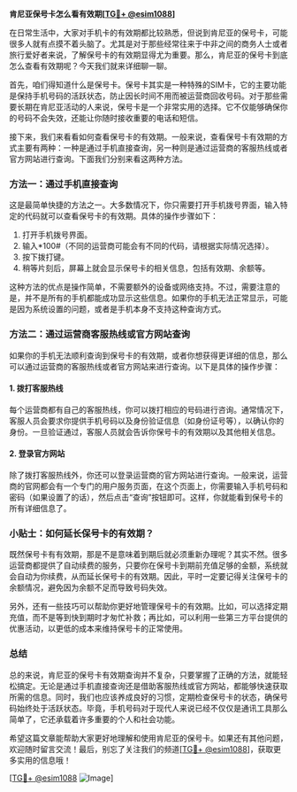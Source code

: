**肯尼亚保号卡怎么看有效期[[TG💪+ @esim1088](https://t.me/s/esim1088)]**

在日常生活中，大家对手机卡的有效期都比较熟悉，但说到肯尼亚的保号卡，可能很多人就有点摸不着头脑了。尤其是对于那些经常往来于中非之间的商务人士或者旅行爱好者来说，了解保号卡的有效期显得尤为重要。那么，肯尼亚的保号卡到底怎么查看有效期呢？今天我们就来详细聊一聊。

首先，咱们得知道什么是保号卡。保号卡其实是一种特殊的SIM卡，它的主要功能是保持手机号码的活跃状态，防止因长时间不用而被运营商回收号码。对于那些需要长期在肯尼亚活动的人来说，保号卡是一个非常实用的选择。它不仅能够确保你的号码不会失效，还能让你随时接收重要的电话和短信。

接下来，我们来看看如何查看保号卡的有效期。一般来说，查看保号卡有效期的方式主要有两种：一种是通过手机直接查询，另一种则是通过运营商的客服热线或者官方网站进行查询。下面我们分别来看这两种方法。

### 方法一：通过手机直接查询

这是最简单快捷的方法之一。大多数情况下，你只需要打开手机拨号界面，输入特定的代码就可以查看保号卡的有效期。具体的操作步骤如下：

1. 打开手机拨号界面。
2. 输入*100#（不同的运营商可能会有不同的代码，请根据实际情况选择）。
3. 按下拨打键。
4. 稍等片刻后，屏幕上就会显示保号卡的相关信息，包括有效期、余额等。

这种方法的优点是操作简单，不需要额外的设备或网络支持。不过，需要注意的是，并不是所有的手机都能成功显示这些信息。如果你的手机无法正常显示，可能是因为系统设置的问题，或者是手机本身不支持这种查询方式。

### 方法二：通过运营商客服热线或官方网站查询

如果你的手机无法顺利查询到保号卡的有效期，或者你想获得更详细的信息，那么可以通过运营商的客服热线或者官方网站来进行查询。以下是具体的操作步骤：

#### 1. 拨打客服热线

每个运营商都有自己的客服热线，你可以拨打相应的号码进行咨询。通常情况下，客服人员会要求你提供手机号码以及身份验证信息（如身份证号等），以确认你的身份。一旦验证通过，客服人员就会告诉你保号卡的有效期以及其他相关信息。

#### 2. 登录官方网站

除了拨打客服热线外，你还可以登录运营商的官方网站进行查询。一般来说，运营商的官网都会有一个专门的用户服务页面，在这个页面上，你需要输入手机号码和密码（如果设置了的话），然后点击“查询”按钮即可。这样，你就能看到保号卡的所有详细信息了。

### 小贴士：如何延长保号卡的有效期？

既然保号卡有有效期，那是不是意味着到期后就必须重新办理呢？其实不然。很多运营商都提供了自动续费的服务，只要你在保号卡到期前充值足够的金额，系统就会自动为你续费，从而延长保号卡的有效期。因此，平时一定要记得关注保号卡的余额情况，避免因为余额不足而导致号码失效。

另外，还有一些技巧可以帮助你更好地管理保号卡的有效期。比如，可以选择定期充值，而不是等到快到期时才匆忙补救；再比如，可以利用一些第三方平台提供的优惠活动，以更低的成本来维持保号卡的正常使用。

### 总结

总的来说，肯尼亚的保号卡有效期查询并不复杂，只要掌握了正确的方法，就能轻松搞定。无论是通过手机直接查询还是借助客服热线或官方网站，都能够快速获取所需的信息。同时，我们也应该养成良好的习惯，定期检查保号卡的状态，确保号码始终处于活跃状态。毕竟，手机号码对于现代人来说已经不仅仅是通讯工具那么简单了，它还承载着许多重要的个人和社会功能。

希望这篇文章能帮助大家更好地理解和使用肯尼亚的保号卡。如果还有其他问题，欢迎随时留言交流！最后，别忘了关注我们的频道[[TG💪+ @esim1088](https://t.me/s/esim1088)]，获取更多实用的信息哦！

[[TG💪+ @esim1088](https://t.me/s/esim1088) ![Image](https://i.postimg.cc/4NQfJmqS/Snipaste-2025-05-13-00-14-12.png)]